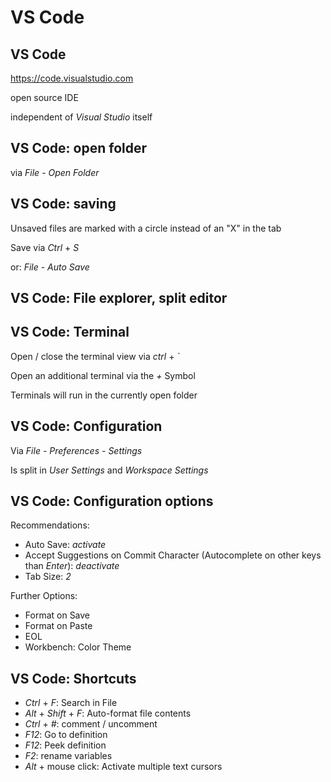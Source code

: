 # VS Code

## VS Code

https://code.visualstudio.com

open source IDE

independent of _Visual Studio_ itself

## VS Code: open folder

via _File_ - _Open Folder_

## VS Code: saving

Unsaved files are marked with a circle instead of an "X" in the tab

Save via _Ctrl_ + _S_

or: _File_ - _Auto Save_

## VS Code: File explorer, split editor

## VS Code: Terminal

Open / close the terminal view via _ctrl_ + _`_

Open an additional terminal via the _+_ Symbol

Terminals will run in the currently open folder

## VS Code: Configuration

Via _File - Preferences - Settings_

Is split in _User Settings_ and _Workspace Settings_

## VS Code: Configuration options

Recommendations:

- Auto Save: _activate_
- Accept Suggestions on Commit Character (Autocomplete on other keys than _Enter_): _deactivate_
- Tab Size: _2_

Further Options:

- Format on Save
- Format on Paste
- EOL
- Workbench: Color Theme

## VS Code: Shortcuts

- _Ctrl_ + _F_: Search in File
- _Alt_ + _Shift_ + _F_: Auto-format file contents
- _Ctrl_ + _#_: comment / uncomment
- _F12_: Go to definition
- _F12_: Peek definition
- _F2_: rename variables
- _Alt_ + mouse click: Activate multiple text cursors
